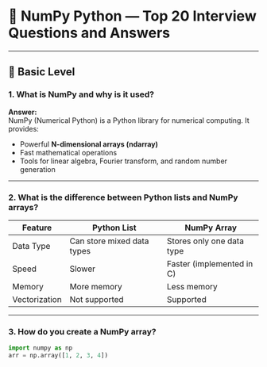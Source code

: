 # 🧮 NumPy Python — Top 20 Interview Questions and Answers

---

## 🧠 Basic Level

### 1. What is NumPy and why is it used?
**Answer:**  
NumPy (Numerical Python) is a Python library for numerical computing. It provides:
- Powerful **N-dimensional arrays (ndarray)**
- Fast mathematical operations
- Tools for linear algebra, Fourier transform, and random number generation

---

### 2. What is the difference between Python lists and NumPy arrays?
| Feature | Python List | NumPy Array |
|----------|--------------|-------------|
| Data Type | Can store mixed data types | Stores only one data type |
| Speed | Slower | Faster (implemented in C) |
| Memory | More memory | Less memory |
| Vectorization | Not supported | Supported |

---

### 3. How do you create a NumPy array?
```python
import numpy as np
arr = np.array([1, 2, 3, 4])
